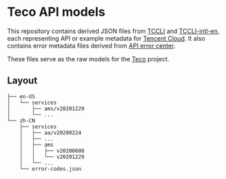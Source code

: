# Teco API models

This repository contains derived JSON files from [TCCLI] and [TCCLI-intl-en], each representing API or example metadata for [Tencent Cloud]. It also contains error metadata files derived from [API error center].

These files serve as the raw models for the [Teco](https://github.com/teco-project/teco) project.

## Layout

```
├── en-US
│   └── services
│       ├── ams/v20201229
│       └── ...
└── zh-CN
    ├── services
    │   ├── aa/v20200224
    │   ├── ...
    │   ├── ams
    │   │   ├── v20200608
    │   │   └── v20201229
    │   └── ...
    └── error-codes.json
```

[API error center]: https://cloud.tencent.com/api/error-center
[TCCLI]: https://github.com/TencentCloud/tencentcloud-cli
[TCCLI-intl-en]: https://github.com/TencentCloud/tencentcloud-cli-intl-en
[Tencent Cloud]: https://www.tencentcloud.com
